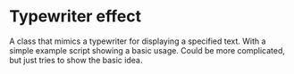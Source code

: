 # Typewriter effect

A class that mimics a typewriter for displaying a specified text. With a simple example script showing a basic usage. Could be more complicated, but just tries to show the basic idea.
